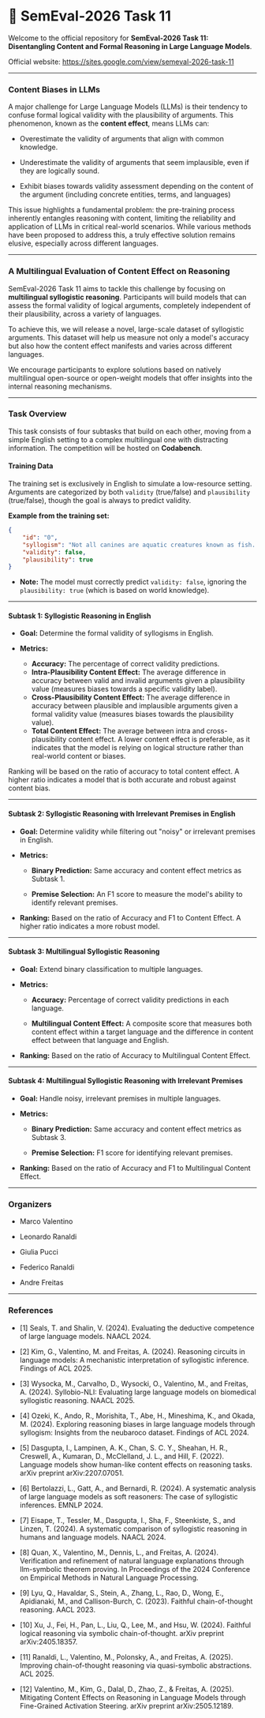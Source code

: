 # 🧠 SemEval-2026 Task 11

Welcome to the official repository for **SemEval-2026 Task 11: Disentangling Content and Formal Reasoning in Large Language Models**.

Official website: <https://sites.google.com/view/semeval-2026-task-11>

---

### Content Biases in LLMs

A major challenge for Large Language Models (LLMs) is their tendency to confuse formal logical validity with the plausibility of arguments. This phenomenon, known as the **content effect**, means LLMs can:

* Overestimate the validity of arguments that align with common knowledge.

* Underestimate the validity of arguments that seem implausible, even if they are logically sound.

* Exhibit biases towards validity assessment depending on the content of the argument (including concrete entities, terms, and languages)

This issue highlights a fundamental problem: the pre-training process inherently entangles reasoning with content, limiting the reliability and application of LLMs in critical real-world scenarios. While various methods have been proposed to address this, a truly effective solution remains elusive, especially across different languages.

---

### A Multilingual Evaluation of Content Effect on Reasoning

SemEval-2026 Task 11 aims to tackle this challenge by focusing on **multilingual syllogistic reasoning**. Participants will build models that can assess the formal validity of logical arguments, completely independent of their plausibility, across a variety of languages.

To achieve this, we will release a novel, large-scale dataset of syllogistic arguments. This dataset will help us measure not only a model's accuracy but also how the content effect manifests and varies across different languages.

We encourage participants to explore solutions based on natively multilingual open-source or open-weight models that offer insights into the internal reasoning mechanisms.

---

### Task Overview

This task consists of four subtasks that build on each other, moving from a simple English setting to a complex multilingual one with distracting information. The competition will be hosted on **Codabench**.

#### Training Data

The training set is exclusively in English to simulate a low-resource setting. Arguments are categorized by both `validity` (true/false) and `plausibility` (true/false), though the goal is always to predict validity.

**Example from the training set:**

```json
{
    "id": "0",
    "syllogism": "Not all canines are aquatic creatures known as fish. It is certain that no fish belong to the class of mammals. Therefore, every canine falls under the category of mammals.",
    "validity": false,
    "plausibility": true
}
```

* **Note:** The model must correctly predict `validity: false`, ignoring the `plausibility: true` (which is based on world knowledge).

---

#### Subtask 1: Syllogistic Reasoning in English

* **Goal:** Determine the formal validity of syllogisms in English.

* **Metrics:**

    * **Accuracy:** The percentage of correct validity predictions.
    * **Intra-Plausibility Content Effect:** The average difference in accuracy between valid and invalid arguments given a plausibility value (measures biases towards a specific validity label). 
    * **Cross-Plausibility Content Effect:** The average difference in accuracy between plausible and implausible arguments given a formal validity value (measures biases towards the plausibility value). 
    * **Total Content Effect:** The average between intra and cross-plausibility content effect. A lower content effect is preferable, as it indicates that the model is relying on logical structure rather than real-world content or biases.
 
Ranking will be based on the ratio of accuracy to total content effect. A higher ratio indicates a model that is both accurate and robust against content bias.

---

#### Subtask 2: Syllogistic Reasoning with Irrelevant Premises in English

* **Goal:** Determine validity while filtering out "noisy" or irrelevant premises in English.

* **Metrics:**

  * **Binary Prediction:** Same accuracy and content effect metrics as Subtask 1.

  * **Premise Selection:** An F1 score to measure the model's ability to identify relevant premises.
    
* **Ranking:** Based on the ratio of Accuracy and F1 to Content Effect. A higher ratio indicates a more robust model.
---

#### Subtask 3: Multilingual Syllogistic Reasoning

* **Goal:** Extend binary classification to multiple languages.

* **Metrics:**

  * **Accuracy:** Percentage of correct validity predictions in each language.

  * **Multilingual Content Effect:** A composite score that measures both content effect within a target language and the difference in content effect between that language and English.

* **Ranking:** Based on the ratio of Accuracy to Multilingual Content Effect.

---

#### Subtask 4: Multilingual Syllogistic Reasoning with Irrelevant Premises

* **Goal:** Handle noisy, irrelevant premises in multiple languages.

* **Metrics:**

  * **Binary Prediction:** Same accuracy and content effect metrics as Subtask 3.

  * **Premise Selection:** F1 score for identifying relevant premises.

* **Ranking:** Based on the ratio of Accuracy and F1 to Multilingual Content Effect.

---

### Organizers

* Marco Valentino

* Leonardo Ranaldi

* Giulia Pucci

* Federico Ranaldi

* Andre Freitas

---

### References

* \[1\] Seals, T. and Shalin, V. (2024). Evaluating the deductive competence of large language models. NAACL 2024.

* \[2\] Kim, G., Valentino, M. and Freitas, A. (2024). Reasoning circuits in language models: A mechanistic interpretation of syllogistic inference. Findings of ACL 2025.

* \[3\] Wysocka, M., Carvalho, D., Wysocki, O., Valentino, M., and Freitas, A. (2024). Syllobio-NLI: Evaluating large language models on biomedical syllogistic reasoning. NAACL 2025.

* \[4\] Ozeki, K., Ando, R., Morishita, T., Abe, H., Mineshima, K., and Okada, M. (2024). Exploring reasoning biases in large language models through syllogism: Insights from the neubaroco dataset. Findings of ACL 2024.

* \[5\] Dasgupta, I., Lampinen, A. K., Chan, S. C. Y., Sheahan, H. R., Creswell, A., Kumaran, D., McClelland, J. L., and Hill, F. (2022). Language models show human-like content effects on reasoning tasks. arXiv preprint arXiv:2207.07051.

* \[6\] Bertolazzi, L., Gatt, A., and Bernardi, R. (2024). A systematic analysis of large language models as soft reasoners: The case of syllogistic inferences. EMNLP 2024.

* \[7\] Eisape, T., Tessler, M., Dasgupta, I., Sha, F., Steenkiste, S., and Linzen, T. (2024). A systematic comparison of syllogistic reasoning in humans and language models. NAACL 2024.

* \[8\] Quan, X., Valentino, M., Dennis, L., and Freitas, A. (2024). Verification and refinement of natural language explanations through llm-symbolic theorem proving. In Proceedings of the 2024 Conference on Empirical Methods in Natural Language Processing.

* \[9\] Lyu, Q., Havaldar, S., Stein, A., Zhang, L., Rao, D., Wong, E., Apidianaki, M., and Callison-Burch, C. (2023). Faithful chain-of-thought reasoning. AACL 2023.

* \[10\] Xu, J., Fei, H., Pan, L., Liu, Q., Lee, M., and Hsu, W. (2024). Faithful logical reasoning via symbolic chain-of-thought. arXiv preprint arXiv:2405.18357.

* \[11\] Ranaldi, L., Valentino, M., Polonsky, A., and Freitas, A. (2025). Improving chain-of-thought reasoning via quasi-symbolic abstractions. ACL 2025.

* \[12\] Valentino, M., Kim, G., Dalal, D., Zhao, Z., & Freitas, A. (2025). Mitigating Content Effects on Reasoning in Language Models through Fine-Grained Activation Steering. arXiv preprint arXiv:2505.12189.
